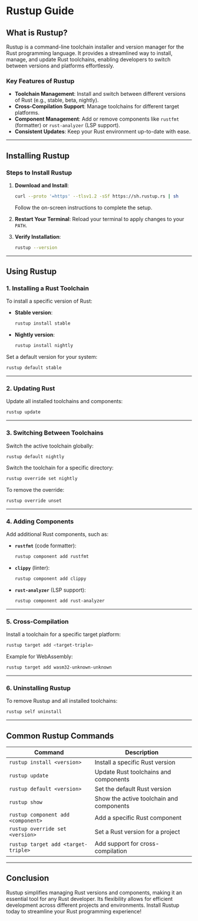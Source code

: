 # Rustup Guide

## What is Rustup?

Rustup is a command-line toolchain installer and version manager for the Rust programming language. It provides a streamlined way to install, manage, and update Rust toolchains, enabling developers to switch between versions and platforms effortlessly.

### Key Features of Rustup
- **Toolchain Management**: Install and switch between different versions of Rust (e.g., stable, beta, nightly).
- **Cross-Compilation Support**: Manage toolchains for different target platforms.
- **Component Management**: Add or remove components like `rustfmt` (formatter) or `rust-analyzer` (LSP support).
- **Consistent Updates**: Keep your Rust environment up-to-date with ease.

---

## Installing Rustup

### Steps to Install Rustup
1. **Download and Install**:
   ```bash
   curl --proto '=https' --tlsv1.2 -sSf https://sh.rustup.rs | sh
   ```
   Follow the on-screen instructions to complete the setup.

2. **Restart Your Terminal**: Reload your terminal to apply changes to your `PATH`.

3. **Verify Installation**:
   ```bash
   rustup --version
   ```

---

## Using Rustup

### 1. Installing a Rust Toolchain
To install a specific version of Rust:
- **Stable version**:
  ```bash
  rustup install stable
  ```
- **Nightly version**:
  ```bash
  rustup install nightly
  ```

Set a default version for your system:
```bash
rustup default stable
```

---

### 2. Updating Rust
Update all installed toolchains and components:
```bash
rustup update
```

---

### 3. Switching Between Toolchains
Switch the active toolchain globally:
```bash
rustup default nightly
```

Switch the toolchain for a specific directory:
```bash
rustup override set nightly
```
To remove the override:
```bash
rustup override unset
```

---

### 4. Adding Components
Add additional Rust components, such as:
- **`rustfmt`** (code formatter):
  ```bash
  rustup component add rustfmt
  ```
- **`clippy`** (linter):
  ```bash
  rustup component add clippy
  ```
- **`rust-analyzer`** (LSP support):
  ```bash
  rustup component add rust-analyzer
  ```

---

### 5. Cross-Compilation
Install a toolchain for a specific target platform:
```bash
rustup target add <target-triple>
```
Example for WebAssembly:
```bash
rustup target add wasm32-unknown-unknown
```

---

### 6. Uninstalling Rustup
To remove Rustup and all installed toolchains:
```bash
rustup self uninstall
```

---

## Common Rustup Commands

| Command                              | Description                              |
|--------------------------------------|------------------------------------------|
| `rustup install <version>`           | Install a specific Rust version          |
| `rustup update`                      | Update Rust toolchains and components    |
| `rustup default <version>`           | Set the default Rust version             |
| `rustup show`                        | Show the active toolchain and components |
| `rustup component add <component>`   | Add a specific Rust component            |
| `rustup override set <version>`      | Set a Rust version for a project         |
| `rustup target add <target-triple>`  | Add support for cross-compilation        |

---

## Conclusion
Rustup simplifies managing Rust versions and components, making it an essential tool for any Rust developer. Its flexibility allows for efficient development across different projects and environments. Install Rustup today to streamline your Rust programming experience!


